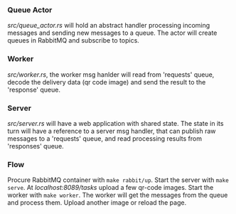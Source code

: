 ### Queue Actor
*src/queue_actor.rs* will hold an abstract handler processing incoming messages and sending new messages to a queue.
The actor will create queues in RabbitMQ and subscribe to topics.

### Worker
*src/worker.rs*, the worker msg hanlder will read from 'requests' queue, decode the delivery data (qr code image) and send the result to the 'response' queue.

### Server
*src/server.rs* will have a web application with shared state. The state in its turn will have a reference to a server msg handler, that can publish raw messages
to a 'requests' queue, and read processing results from 'responses' queue.

### Flow
Procure RabbitMQ container with `make rabbit/up`. Start the server with `make serve`. At *localhost:8089/tasks* upload a few qr-code images. Start the worker with `make worker`. The worker will get the messages from the queue and process them. Upload another image or reload the page.